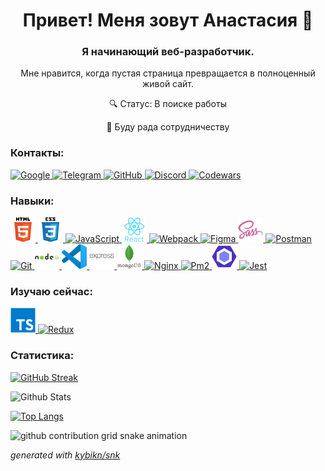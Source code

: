 <h1 align="center">Привет! Меня зовут Анастасия 👋</h1>
<h3 align="center">Я начинающий веб-разработчик.</h3>
<p align="center">Мне нравится, когда пустая страница превращается в полноценный живой сайт.</p>

<p align="center">🔍  Статус: В поиске работы</p>
<p align="center">🤝  Буду рада сотрудничеству</p>


<h3 align="left">Контакты:</h3>
  <p align="left">
    <a href="https://kybik.n@gmail.com" target="_blank" rel="noreferrer">
      <img src="https://www.vectorlogo.zone/logos/google/google-tile.svg" alt="Google" width="38" height="38"/>
    </a>
    <a href="https://t.me/kybikn" target="_blank" rel="noreferrer">
      <img src="https://www.vectorlogo.zone/logos/telegram/telegram-tile.svg" alt="Telegram" width="40" height="40"/>
    </a>
    <a href="https://github.com/kybikn">
      <img src="https://www.vectorlogo.zone/logos/github/github-tile.svg" alt="GitHub" width="40" height="40">
    </a>
    <a href="https://discord.com/channels/@me" target="blank" rel="noreferrer">
      <img src="https://cdn.simpleicons.org/discord" alt="Discord" width="40" height="40">
    </a>
    <a href="https://www.codewars.com/users/kybikn" target="blank" rel="noreferrer">
      <img src="https://cdn.simpleicons.org/codewars" alt="Codewars" width="40" height="40"/>
    </a>
  </p>


<h3 align="left">Навыки:</h3>
  <p align="left">
    <a href="https://developer.mozilla.org/en-US/docs/Glossary/HTML5" target="_blank" rel="noreferrer">
      <img src="https://raw.githubusercontent.com/devicons/devicon/master/icons/html5/html5-original-wordmark.svg" alt="HTML5" width="40" height="40"/>
    </a>
    <a href="https://developer.mozilla.org/en-US/docs/Glossary/css" target="_blank" rel="noreferrer">
      <img src="https://raw.githubusercontent.com/devicons/devicon/master/icons/css3/css3-original-wordmark.svg" alt="CSS3" width="40" height="40"/>
    </a>
    <a href="https://developer.mozilla.org/en-US/docs/Web/JavaScript" target="_blank" rel="noreferrer">
      <img src="https://raw.githubusercontent.com/danielcranney/readme-generator/main/public/icons/skills/javascript-colored.svg" alt="JavaScript" width="40" height="40"/>
    </a>
    <a href="https://reactjs.org/" target="_blank" rel="noreferrer">
      <img src="https://raw.githubusercontent.com/devicons/devicon/master/icons/react/react-original-wordmark.svg" alt="React" width="40" height="40"/>
    </a>
    <a href="https://webpack.js.org/" target="_blank" rel="noreferrer">
      <img src="https://www.vectorlogo.zone/logos/js_webpack/js_webpack-icon.svg" alt="Webpack" width="40" height="40"/>
    </a>
    <a href="https://www.figma.com/" target="_blank" rel="noreferrer">
      <img src="https://raw.githubusercontent.com/danielcranney/readme-generator/main/public/icons/skills/figma-colored.svg" alt="Figma" width="36" height="36"/>
    </a>
    <a href="https://sass-lang.com" target="_blank" rel="noreferrer">
      <img src="https://raw.githubusercontent.com/devicons/devicon/master/icons/sass/sass-original.svg" alt="Sass" width="40" height="40"/>
    </a>
    <a href="https://www.postman.com/" target="_blank" rel="noreferrer">
      <img src="https://www.vectorlogo.zone/logos/getpostman/getpostman-icon.svg" alt="Postman" width="40" height="40"/>
    </a>
    <a href="https://git-scm.com/" target="_blank" rel="noreferrer">
      <img src="https://raw.githubusercontent.com/danielcranney/readme-generator/main/public/icons/skills/git-colored.svg" alt="Git" width="36" height="36"/>
    </a>
    <a href="https://nodejs.org" target="_blank" rel="noreferrer">
      <img src="https://raw.githubusercontent.com/devicons/devicon/master/icons/nodejs/nodejs-original-wordmark.svg" alt="Nodejs" width="40" height="40"/>
    </a>
    <a href="https://code.visualstudio.com/" target="_blank" rel="noreferrer">
      <img src="https://raw.githubusercontent.com/devicons/devicon/master/icons/vscode/vscode-original.svg" alt="Vscode" width="40" height="40"/>
    </a>
    <a href="https://expressjs.com" target="_blank" rel="noreferrer">
      <img src="https://raw.githubusercontent.com/devicons/devicon/master/icons/express/express-original-wordmark.svg" alt="Express" width="40" height="40"/>
    </a>
    <a href="https://www.mongodb.com/" target="_blank" rel="noreferrer">
      <img src="https://raw.githubusercontent.com/devicons/devicon/master/icons/mongodb/mongodb-original-wordmark.svg" alt="Mongodb" width="40" height="40"/>
    </a>
    <a href="https://Nginx.org/" target="_blank" rel="noreferrer">
      <img src="https://www.svgrepo.com/show/354115/nginx.svg" alt="Nginx" width="36" height="36"/>
    </a>
    <a href="https://pm2.keymetrics.io/" target="_blank" rel="noreferrer">
      <img src="https://bestofjs.org/logos/pm2.svg" alt="Pm2" width="36" height="36" fill="#000000" fill="black" background="red"/>
    </a>
    <a href="https://eslint.org/" target="_blank" rel="noreferrer">
      <img src="https://github.com/devicons/devicon/blob/master/icons/eslint/eslint-original.svg" alt="Eslint" width="40" height="40"/>
    </a>
    <a href="https://jestjs.io" target="_blank" rel="noreferrer">
      <img src="https://www.vectorlogo.zone/logos/jestjsio/jestjsio-icon.svg" alt="Jest" width="38" height="38"/>
    </a>
</p>


<h3 align="left">Изучаю сейчас:</h3>
  <p align="left">
    <a href="https://www.typescriptlang.org/" target="_blank" rel="noreferrer">
      <img src="https://raw.githubusercontent.com/devicons/devicon/master/icons/typescript/typescript-original.svg" alt="TypeScript" width="40" height="40"/>
    </a>
    <a href="https://redux.js.org/" target="_blank" rel="noreferrer">
      <img src="https://raw.githubusercontent.com/danielcranney/readme-generator/main/public/icons/skills/redux-colored.svg" alt="Redux" width="40" height="40"/>
    </a>
  </p>


  
<h3 align="left">Статистика:</h3>

 [![GitHub Streak](https://github-readme-streak-stats.herokuapp.com/?user=kybikn)](https://git.io/streak-stats)

 ![Github Stats](https://github-readme-stats.vercel.app/api?username=kybikn&count_private=true&show_icons=true&include_all_commits=true)
  
 [![Top Langs](https://github-readme-stats.vercel.app/api/top-langs/?username=kybikn&layout=compact&theme=light)](https://github.com/anuraghazra/github-readme-stats) 


<picture>
  <source media="(prefers-color-scheme: dark)" srcset="https://raw.githubusercontent.com/kybikn/kybikn/output/github-contribution-grid-snake-dark.svg">
  <source media="(prefers-color-scheme: light)" srcset="https://raw.githubusercontent.com/kybikn/kybikn/output/github-contribution-grid-snake.svg">
  <img alt="github contribution grid snake animation" src="https://raw.githubusercontent.com/kybikn/kybikn/output/github-contribution-grid-snake.svg">
</picture>

_generated with [kybikn/snk](https://github.com/kybikn/snk)_